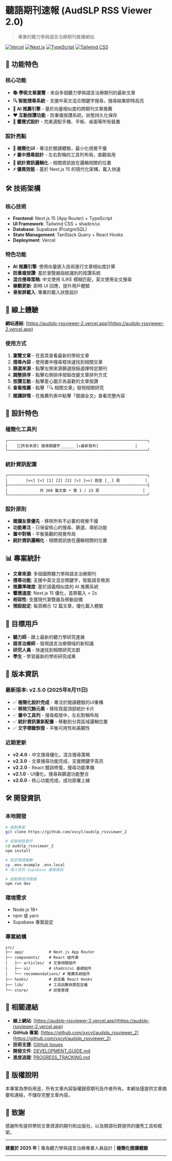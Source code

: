# 聽語期刊速報 (AudSLP RSS Viewer 2.0)

> 專業的聽力學與語言治療期刊推播網站

[![Vercel](https://img.shields.io/badge/Deployed%20on-Vercel-black?logo=vercel)](https://audslp-rssviewer-2.vercel.app)
[![Next.js](https://img.shields.io/badge/Next.js-15-black?logo=next.js)](https://nextjs.org/)
[![TypeScript](https://img.shields.io/badge/TypeScript-5-blue?logo=typescript)](https://www.typescriptlang.org/)
[![Tailwind CSS](https://img.shields.io/badge/Tailwind-CSS-38B2AC?logo=tailwind-css)](https://tailwindcss.com/)

## 🌟 功能特色

### 核心功能
- **📚 學術文章瀏覽** - 來自多個聽力學與語言治療期刊的最新文章
- **🔍 智能搜尋系統** - 支援中英文混合關鍵字搜尋，搜尋結果即時高亮
- **🤖 AI 推薦引擎** - 基於向量相似度的跨期刊文章推薦
- **❤️ 互動按讚功能** - 防重複按讚系統，狀態持久化保存
- **📱 響應式設計** - 完美適配手機、平板、桌面等所有裝置

### 設計亮點
- **🎨 極簡化UI** - 專注於閱讀體驗，最小化視覺干擾
- **⚡ 置中搜尋設計** - 左右對稱的工具列布局，直觀易用
- **🎯 統計資訊邏輯化** - 相關資訊放在邏輯相關的位置
- **⚡ 優異效能** - 基於 Next.js 15 的現代化架構，載入快速

## 🛠 技術架構

### 核心技術
- **Frontend**: Next.js 15 (App Router) + TypeScript
- **UI Framework**: Tailwind CSS + shadcn/ui
- **Database**: Supabase (PostgreSQL)
- **State Management**: TanStack Query + React Hooks
- **Deployment**: Vercel

### 特色功能
- **AI 推薦引擎**: 使用向量嵌入技術進行文章相似度計算
- **防重複按讚**: 基於瀏覽器指紋識別的按讚系統
- **混合搜尋策略**: 中文使用 ILIKE 模糊匹配，英文使用全文搜尋
- **樂觀更新**: 即時 UI 回應，提升用戶體驗
- **骨架屏載入**: 專業的載入狀態設計

## 🚀 線上體驗

**網站連結**: [https://audslp-rssviewer-2.vercel.app](https://audslp-rssviewer-2.vercel.app)

### 使用方式
1. **瀏覽文章** - 在首頁查看最新的學術文章
2. **搜尋內容** - 使用置中搜尋框快速找到相關文章
3. **篩選來源** - 點擊左側來源篩選按鈕選擇特定期刊
4. **調整排序** - 點擊右側排序按鈕改變文章排列方式
5. **按讚互動** - 點擊愛心圖示為喜歡的文章按讚
6. **查看推薦** - 點擊「🔍 相關文章」發現相關研究
7. **閱讀詳情** - 在推薦列表中點擊「閱讀全文」查看完整內容

## 🎨 設計特色

### 極簡化工具列
```
┌─────────────────────────────────────────────────────────────┐
│    [🔽所有來源] 搜尋關鍵字______ [↕️最新發布]                │
└─────────────────────────────────────────────────────────────┘
```

### 統計資訊配置
```
┌─────────────────────────────────────────────────────────────┐
│        [<<] [<] [1] [2] [3] [>] [>>] 跳至 [__] 頁           │
├─────────────────────────────────────────────────────────────┤
│              共 268 篇文章 • 第 1 / 23 頁                   │
└─────────────────────────────────────────────────────────────┘
```

### 設計原則
- **閱讀友善優先** - 移除所有不必要的視覺干擾
- **功能專注** - 只保留核心的搜尋、篩選、導航功能  
- **置中對稱** - 平衡美觀的視覺布局
- **統計資訊邏輯化** - 相關資訊放在邏輯相關的位置

## 📊 專案統計

- **文章來源**: 多個國際聽力學與語言治療期刊
- **搜尋功能**: 支援中英文混合關鍵字，智能語言檢測
- **推薦準確度**: 基於語義相似度的 AI 推薦系統
- **響應速度**: Next.js 15 優化，首屏載入 < 2s
- **相容性**: 支援現代瀏覽器及移動設備
- **預設設定**: 每頁顯示 12 篇文章，優化載入體驗

## 🎯 目標用戶

- **聽力師** - 跟上最新的聽力學研究進展
- **語言治療師** - 發現語言治療領域的新知識
- **研究人員** - 快速找到相關研究文獻
- **學生** - 學習最新的學術研究成果

## 🔄 版本資訊

### 最新版本: v2.5.0 (2025年8月11日)
- ✅ **極簡化設計完成** - 專注於閱讀體驗的UI重構
- ✅ **移除冗餘元素** - 移除頁面頂部統計卡片
- ✅ **置中工具列** - 搜尋框居中，左右對稱布局
- ✅ **統計資訊重新配置** - 移動到分頁區域邏輯位置
- ✅ **文字標籤恢復** - 平衡可用性和美觀性

### 近期更新
- **v2.4.0** - 中文搜尋優化，混合搜尋策略
- **v2.3.0** - 文章搜尋功能完成，支援關鍵字高亮
- **v2.2.0** - React 錯誤修復，搜尋功能準備
- **v2.1.0** - UI優化，搜尋與篩選功能整合
- **v2.0.0** - 核心功能完成，成功部署上線

## 🛠 開發資訊

### 本地開發
```bash
# 複製專案
git clone https://github.com/xxcyl/audslp_rssviewer_2

# 安裝相依套件
cd audslp_rssviewer_2
npm install

# 設定環境變數
cp .env.example .env.local
# 填入您的 Supabase 連線資訊

# 啟動開發伺服器
npm run dev
```

### 環境需求
- Node.js 18+
- npm 或 yarn
- Supabase 專案設定

### 專案結構
```
src/
├── app/           # Next.js App Router
├── components/    # React 組件庫
│   ├── articles/  # 文章相關組件
│   ├── ui/        # shadcn/ui 基礎組件
│   └── recommendations/ # 推薦系統組件
├── hooks/         # 自定義 React Hooks
├── lib/           # 工具函數與類型定義
└── store/         # 狀態管理
```

## 🔗 相關連結

- **線上網站**: [https://audslp-rssviewer-2.vercel.app](https://audslp-rssviewer-2.vercel.app)
- **GitHub 專案**: [https://github.com/xxcyl/audslp_rssviewer_2](https://github.com/xxcyl/audslp_rssviewer_2)
- **技術支援**: [GitHub Issues](https://github.com/xxcyl/audslp_rssviewer_2/issues)
- **開發文件**: [DEVELOPMENT_GUIDE.md](./DEVELOPMENT_GUIDE.md)
- **進度追蹤**: [PROGRESS_TRACKING.md](./PROGRESS_TRACKING.md)

## 📝 版權說明

本專案為學術用途，所有文章內容版權歸原期刊及作者所有。本網站僅提供文章摘要和連結，不儲存完整文章內容。

## 🙏 致謝

感謝所有提供學術文章資源的期刊和出版社，以及開源社群提供的優秀工具和框架。

---

**建置於 2025 年** | 專為聽力學與語言治療專業人員設計 | **極簡化閱讀體驗**

---